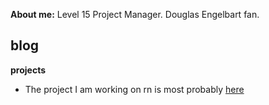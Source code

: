 **About me:** Level 15 Project Manager. Douglas Engelbart fan.

**blog**
  - 

**projects**
  - The project I am working on rn is most probably [here](http://roktiw.github.io)
